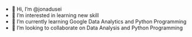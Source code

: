 - 👋 Hi, I’m @jonadusei
- 👀 I’m interested in learning new skill
- 🌱 I’m currently learning Google Data Analytics and Python Programming
- 💞️ I’m looking to collaborate on Data Analysis and Python Programming


<!---
jonadusei/jonadusei is a ✨ special ✨ repository because its `README.md` (this file) appears on your GitHub profile.
You can click the Preview link to take a look at your changes.
--->
